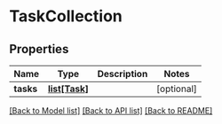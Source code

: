 # TaskCollection

## Properties
Name | Type | Description | Notes
------------ | ------------- | ------------- | -------------
**tasks** | [**list[Task]**](Task.md) |  | [optional] 

[[Back to Model list]](../README.md#documentation-for-models) [[Back to API list]](../README.md#documentation-for-api-endpoints) [[Back to README]](../README.md)


